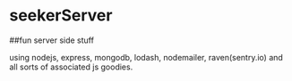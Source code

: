# seekerServer

##fun server side stuff

using nodejs, express, mongodb, lodash, nodemailer, raven(sentry.io) and all sorts of associated js goodies.